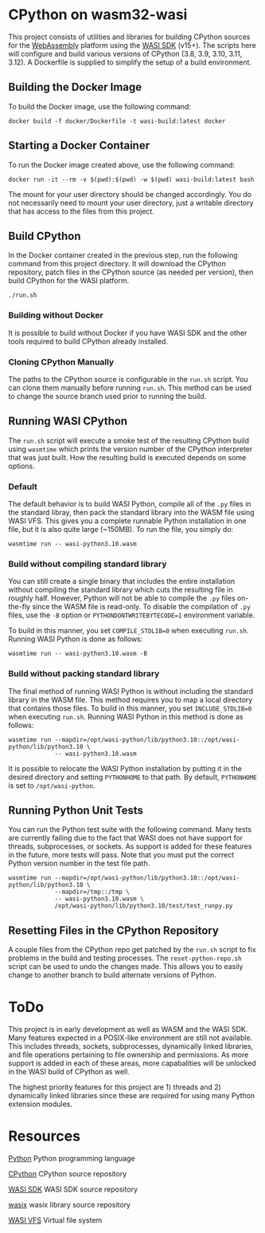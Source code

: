# CPython on wasm32-wasi

This project consists of utilities and libraries for building 
CPython sources for the [WebAssembly](https://webassembly.org)
platform using the [WASI SDK](https://github.com/WebAssembly/wasi-sdk) (v15+).
The scripts here will configure and build various versions of CPython
(3.8, 3.9, 3.10, 3.11, 3.12). A Dockerfile is supplied to simplify the setup
of a build environment.

## Building the Docker Image

To build the Docker image, use the following command:

```
docker build -f docker/Dockerfile -t wasi-build:latest docker
```

## Starting a Docker Container

To run the Docker image created above, use the following command:

```
docker run -it --rm -v $(pwd):$(pwd) -w $(pwd) wasi-build:latest bash
```

The mount for your user directory should be changed accordingly.
You do not necessarily need to mount your user directory, just a
writable directory that has access to the files from this project.

## Build CPython

In the Docker container created in the previous step, run the
following command from this project directory. It will download the
CPython repository, patch
files in the CPython source (as needed per version), then build CPython
for the WASI platform.

```
./run.sh
```

### Building without Docker

It is possible to build without Docker if you have WASI SDK and the
other tools required to build CPython already installed.

### Cloning CPython Manually

The paths to the CPython source is configurable in the
`run.sh` script. You can clone them manually before running `run.sh`.
This method can be used to change the source branch used prior to running
the build.

## Running WASI CPython

The `run.sh` script will execute a smoke test of the resulting CPython
build using `wasmtime` which prints the version number of the CPython
interpreter that was just built. How the resulting build is executed
depends on some options.

### Default

The default behavior is to build WASI Python, compile all of the `.py`
files in the standard libray, then pack the standard library into the
WASM file using WASI VFS. This gives you a complete runnable Python
installation in one file, but it is also quite large (~150MB). To run
the file, you simply do:
```
wasmtime run -- wasi-python3.10.wasm
```

### Build without compiling standard library

You can still create a single binary that includes the entire installation
without compiling the standard library which cuts the resulting file
in roughly half. However, Python will not be able to compile the `.py`
files on-the-fly since the WASM file is read-only. To disable the compilation
of `.py` files, use the `-B` option or `PYTHONDONTWRITEBYTECODE=1`
environment variable.

To build in this manner, you set `COMPILE_STDLIB=0` when executing `run.sh`.
Running WASI Python is done as follows:
```
wasmtime run -- wasi-python3.10.wasm -B
```

### Build without packing standard library

The final method of running WASI Python is without including the standard
library in the WASM file. This method requires you to map a local directory
that contains those files. To build in this manner, you set
`INCLUDE_STDLIB=0` when executing `run.sh`. Running WASI Python in this
method is done as follows:
```
wasmtime run --mapdir=/opt/wasi-python/lib/python3.10::/opt/wasi-python/lib/python3.10 \
             -- wasi-python3.10.wasm
```

It is possible to relocate the WASI Python installation by putting it in
the desired directory and setting `PYTHONHOME` to that path. By default,
`PYTHONHOME` is set to `/opt/wasi-python`.

## Running Python Unit Tests

You can run the Python test suite with the following command. Many tests
are currently failing due to the fact that WASI does not have support
for threads, subprocesses, or sockets. As support is added for these features
in the future, more tests will pass. Note that you must put the correct
Python version number in the test file path.

```
wasmtime run --mapdir=/opt/wasi-python/lib/python3.10::/opt/wasi-python/lib/python3.10 \
             --mapdir=/tmp::/tmp \
             -- wasi-python3.10.wasm \
             /opt/wasi-python/lib/python3.10/test/test_runpy.py
```

## Resetting Files in the CPython Repository

A couple files from the CPython repo get patched by the `run.sh` script to
fix problems in the build and testing processes. The `reset-python-repo.sh`
script can be used to undo the changes made. This allows you to easily change
to another branch to build alternate versions of Python.

# ToDo

This project is in early development as well as WASM and the WASI SDK.
Many features expected in a POSIX-like environment are still not available.
This includes threads, sockets, subprocesses, dynamically linked libraries,
and file operations pertaining to file ownership and permissions. As 
more support is added in each of these areas, more capabalities will be
unlocked in the WASI build of CPython as well.

The highest priority features for this project are 1) threads and 2) dynamically
linked libraries since these are required for using many Python extension
modules.

# Resources

[Python](https://python.org) Python programming language

[CPython](https://github.com/python/cpython) CPython source repository

[WASI SDK](https://github.com/WebAssembly/wasi-sdk) WASI SDK source repository

[wasix](https://github.com/singlestore-labs/wasix) wasix library source repository

[WASI VFS](https://github.com/kateinoigakukun/wasi-vfs) Virtual file system
